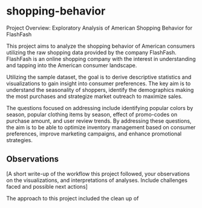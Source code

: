 # shopping-behavior

Project Overview: Exploratory Analysis of American Shopping Behavior for FlashFash

This project aims to analyze the shopping behavior of American consumers utilizing the raw shopping data provided by the company FlashFash. FlashFash is an online shopping company with the interest in understanding and tapping into the American consumer landscape. 

Utilizing the sample dataset, the goal is to derive descriptive statistics and visualizations to gain insight into consumer preferences. The key aim is to understand the seasonality of shoppers, identify the demographics making the most purchases and strategize market outreach to maximize sales. 

The questions focused on addressing include identifying popular colors by season, popular clothing items by season, effect of promo-codes on purchase amount, and user review trends. By addressing these questions, the aim is to be able to optimize inventory management based on consumer preferences, improve marketing campaigns, and enhance promotional strategies. 

## Observations 

[A short write-up of the workflow this project followed, your observations on the visualizations, and interpretations of analyses. Include challenges faced and possible next actions]

The approach to this project included the clean up of 
